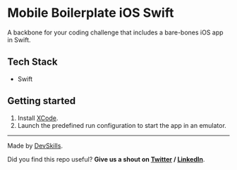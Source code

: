 # Mobile Boilerplate iOS Swift

A backbone for your coding challenge that includes a bare-bones iOS app in Swift.

## Tech Stack

- Swift

## Getting started

1. Install [XCode](https://developer.apple.com/xcode/).
2. Launch the predefined run configuration to start the app in an emulator.

---

Made by [DevSkills](https://devskills.co).

Did you find this repo useful? **Give us a shout on [Twitter](https://twitter.com/DevSkillsHQ) / [LinkedIn](https://www.linkedin.com/company/devskills)**.

